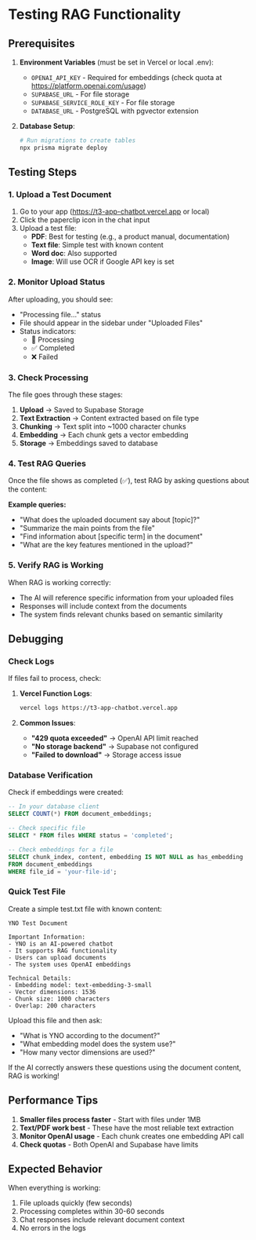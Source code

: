 # Testing RAG Functionality

## Prerequisites

1. **Environment Variables** (must be set in Vercel or local .env):
   - `OPENAI_API_KEY` - Required for embeddings (check quota at https://platform.openai.com/usage)
   - `SUPABASE_URL` - For file storage
   - `SUPABASE_SERVICE_ROLE_KEY` - For file storage
   - `DATABASE_URL` - PostgreSQL with pgvector extension

2. **Database Setup**:
   ```bash
   # Run migrations to create tables
   npx prisma migrate deploy
   ```

## Testing Steps

### 1. Upload a Test Document

1. Go to your app (https://t3-app-chatbot.vercel.app or local)
2. Click the paperclip icon in the chat input
3. Upload a test file:
   - **PDF**: Best for testing (e.g., a product manual, documentation)
   - **Text file**: Simple test with known content
   - **Word doc**: Also supported
   - **Image**: Will use OCR if Google API key is set

### 2. Monitor Upload Status

After uploading, you should see:
- "Processing file..." status
- File should appear in the sidebar under "Uploaded Files"
- Status indicators:
  - 🔄 Processing
  - ✅ Completed
  - ❌ Failed

### 3. Check Processing

The file goes through these stages:
1. **Upload** → Saved to Supabase Storage
2. **Text Extraction** → Content extracted based on file type
3. **Chunking** → Text split into ~1000 character chunks
4. **Embedding** → Each chunk gets a vector embedding
5. **Storage** → Embeddings saved to database

### 4. Test RAG Queries

Once the file shows as completed (✅), test RAG by asking questions about the content:

**Example queries:**
- "What does the uploaded document say about [topic]?"
- "Summarize the main points from the file"
- "Find information about [specific term] in the document"
- "What are the key features mentioned in the upload?"

### 5. Verify RAG is Working

When RAG is working correctly:
- The AI will reference specific information from your uploaded files
- Responses will include context from the documents
- The system finds relevant chunks based on semantic similarity

## Debugging

### Check Logs

If files fail to process, check:

1. **Vercel Function Logs**:
   ```bash
   vercel logs https://t3-app-chatbot.vercel.app
   ```

2. **Common Issues**:
   - **"429 quota exceeded"** → OpenAI API limit reached
   - **"No storage backend"** → Supabase not configured
   - **"Failed to download"** → Storage access issue

### Database Verification

Check if embeddings were created:

```sql
-- In your database client
SELECT COUNT(*) FROM document_embeddings;

-- Check specific file
SELECT * FROM files WHERE status = 'completed';

-- Check embeddings for a file
SELECT chunk_index, content, embedding IS NOT NULL as has_embedding 
FROM document_embeddings 
WHERE file_id = 'your-file-id';
```

### Quick Test File

Create a simple test.txt file with known content:

```
YNO Test Document

Important Information:
- YNO is an AI-powered chatbot
- It supports RAG functionality
- Users can upload documents
- The system uses OpenAI embeddings

Technical Details:
- Embedding model: text-embedding-3-small
- Vector dimensions: 1536
- Chunk size: 1000 characters
- Overlap: 200 characters
```

Upload this file and then ask:
- "What is YNO according to the document?"
- "What embedding model does the system use?"
- "How many vector dimensions are used?"

If the AI correctly answers these questions using the document content, RAG is working!

## Performance Tips

1. **Smaller files process faster** - Start with files under 1MB
2. **Text/PDF work best** - These have the most reliable text extraction
3. **Monitor OpenAI usage** - Each chunk creates one embedding API call
4. **Check quotas** - Both OpenAI and Supabase have limits

## Expected Behavior

When everything is working:
1. File uploads quickly (few seconds)
2. Processing completes within 30-60 seconds
3. Chat responses include relevant document context
4. No errors in the logs